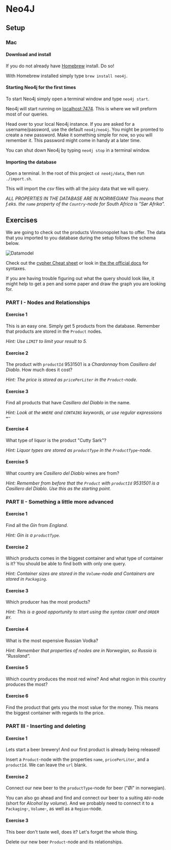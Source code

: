 # Neo4J

## Setup

### Mac

#### Download and install

If you do not already have [Homebrew](http://http://brew.sh/) install. Do so!

With Homebrew installed simply type `brew install neo4j`.

#### Starting Neo4j for the first times

To start Neo4j simply open a terminal window and type `neo4j start`.

Neo4j will start running on [localhost:7474](http://localhost:7474). This is where we will preform most of our queries.

Head over to your local Neo4j instance. If you are asked for a username/password, use the default `neo4j/neo4j`.
You might be promted to create a new password. Make it something simple for now, so you will remember it. This password might come in handy at a later time.

You can shut down Neo4j by typing `neo4j stop` in a terminal window.

#### Importing the database

Open a terminal. In the root of this project `cd neo4j/data`, then run `./import.sh`.

This will import the *csv* files with all the juicy data that we will query.

*ALL PROPERTIES IN THE DATABASE ARE IN NORWEGIAN!*
*This means that f.eks. the `name` property of the `Country`-node for South Africa is "Sør Afrika".*

## Exercises

We are going to check out the products Vinmonopolet has to offer.
The data that you imported to you database during the setup follows the schema below.

![Datamodel](https://raw.githubusercontent.com/bekkopen/databasekurs/neo4j-new/neo4j/datamodell.png)

Check out the [cypher Cheat sheet](http://neo4j.com/docs/2.1/cypher-refcard/) or look in [the the official docs](http://neo4j.com/docs/stable/cypher-query-lang.html) for syntaxes.

If you are having trouble figuring out what the query should look like, it might help to get a pen and some paper and draw the graph you are looking for.

### PART I - Nodes and Relationships

#### Exercise 1

This is an easy one. Simply get 5 products from the database.
Remember that products are stored in the `Product` nodes.

*Hint: Use `LIMIT` to limit your result to 5.*

#### Exercise 2

The product with `productId` 9531501 is a *Chardonnay* from *Casillero del Diablo*.
How much does it cost?

*Hint: The price is stored as `pricePerLiter` in the `Product`-node.*

#### Exercise 3

Find all products that have *Casillero del Diablo* in the name.

*Hint: Look at the `WHERE` and `CONTAINS` keywords, or use regular expressions `=~`*

#### Exercise 4

What type of liquor is the product "Cutty Sark"?

*Hint: Liquor types are stored as `productType` in the `ProductType`-node.*

#### Exercise 5

What country are *Casillero del Diablo* wines are from?

*Hint: Remember from before that the `Product` with `productId` 9531501 is a Casillero del Diablo. Use this as the starting point.*

### PART II - Something a little more advanced

#### Exercise 1

Find all the *Gin* from *England*.

*Hint: Gin is a `productType`.*

#### Exercise 2

Which products comes in the biggest container and what type of container is it?
You should be able to find both with only one query.

*Hint: Container sizes are stored in the `Volume`-node and Containers are stored in `Packaging`.*

#### Exercise 3

Which producer has the most products?

*Hint: This is a good opportunity to start using the syntax `COUNT` and `ORDER BY`.*

#### Exercise 4

What is the most expensive Russian Vodka?

*Hint: Remember that properties of nodes are in Norwegian, so Russia is "Russland".*

#### Exercise 5

Which country produces the most red wine? And what region in this country produces the most?

#### Exercise 6

Find the product that gets you the most value for the money.
This means the biggest container with regards to the price.

### PART III - Inserting and deleting

#### Exercise 1

Lets start a beer brewery! And our first product is already being released!

Insert a `Product`-node with the properties `name`, `pricePerLiter`, and a `productId`. We can leave the `url` blank.

#### Exercise 2

Connect our new beer to the `productType`-node for beer ("Øl" in norwegian).

You can also go ahead and find and connect our beer to a suiting `ABV`-node (short for *Alcohol by volume*).
And we probably need to connect it to a `Packaging`-, `Volume`-, as well as a `Region`-node.

#### Exercise 3

This beer don't taste well, does it? Let's forget the whole thing.

Delete our new beer `Product`-node and its relationships.
